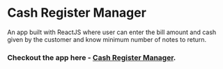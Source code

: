 # Cash Register Manager

An app built with ReactJS where user can enter the bill amount and cash given by the customer and
know minimum number of notes to return.

### Checkout the app here - [Cash Register Manager](https://cashreturnmanager.netlify.app/).
